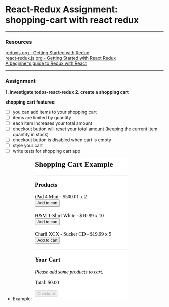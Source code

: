 # React-Redux Assignment: shopping-cart with react redux

---

### Resources

[reduxjs.org - Getting Started with Redux](https://redux.js.org/introduction/getting-started) \
[react-redux.js.org - Getting Started with React Redux](https://react-redux.js.org/introduction/getting-started) \
[A beginner’s guide to Redux with React](https://medium.com/@bretcameron/a-beginners-guide-to-redux-with-react-50309ae09a14)

---

### Assignment

**1. investigate todos-react-redux**
**2. create a shopping cart**

**shopping cart features:**

- [ ] you can add items to your shopping cart
- [ ] items are limited by quantity
- [ ] each item increases your total amount
- [ ] checkout button will reset your total amount (keeping the current item quantity in stock)
- [ ] checkout button is disabled when cart is empty
- [ ] style your cart
- [ ] write tests for shopping cart app

* Example:
  ![alt text](./redux_asignment.png 'Shopping Cart Example')
